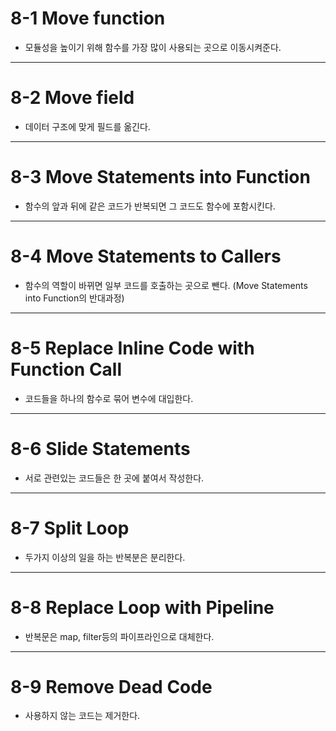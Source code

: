 # 8-1 Move function

- 모듈성을 높이기 위해 함수를 가장 많이 사용되는 곳으로 이동시켜준다.

---

# 8-2 Move field

- 데이터 구조에 맞게 필드를 옮긴다.

---

# 8-3 Move Statements into Function

- 함수의 앞과 뒤에 같은 코드가 반복되면 그 코드도 함수에 포함시킨다.

---

# 8-4 Move Statements to Callers

- 함수의 역할이 바뀌면 일부 코드를 호출하는 곳으로 뺀다. (Move Statements into Function의 반대과정)

---

# 8-5 Replace Inline Code with Function Call

- 코드들을 하나의 함수로 묶어 변수에 대입한다.

---

# 8-6 Slide Statements

- 서로 관련있는 코드들은 한 곳에 붙여서 작성한다.

---

# 8-7 Split Loop

- 두가지 이상의 일을 하는 반복분은 분리한다.

---

# 8-8 Replace Loop with Pipeline

- 반복문은 map, filter등의 파이프라인으로 대체한다.

---

# 8-9 Remove Dead Code

- 사용하지 않는 코드는 제거한다.
